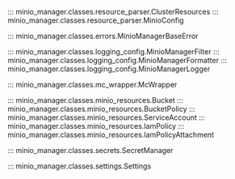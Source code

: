 ::: minio_manager.classes.resource_parser.ClusterResources
::: minio_manager.classes.resource_parser.MinioConfig

::: minio_manager.classes.errors.MinioManagerBaseError

::: minio_manager.classes.logging_config.MinioManagerFilter
::: minio_manager.classes.logging_config.MinioManagerFormatter
::: minio_manager.classes.logging_config.MinioManagerLogger

::: minio_manager.classes.mc_wrapper.McWrapper

::: minio_manager.classes.minio_resources.Bucket
::: minio_manager.classes.minio_resources.BucketPolicy
::: minio_manager.classes.minio_resources.ServiceAccount
::: minio_manager.classes.minio_resources.IamPolicy
::: minio_manager.classes.minio_resources.IamPolicyAttachment

::: minio_manager.classes.secrets.SecretManager

::: minio_manager.classes.settings.Settings
